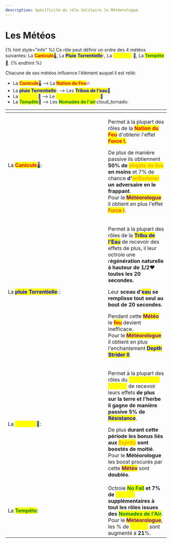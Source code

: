 ```yaml
---
description: Spécificité du rôle Solitaire le Météorologue
---
```


# Les Météos

{% hint style="info" %}
Ce rôle peut définir un ordre des 4 météos suivantes: La <mark style="color:red;">**Canicule**</mark>:thermometer:, La <mark style="color:blue;">**Pluie**</mark> <mark style="color:blue;">**Torrentielle**</mark>:droplet:, La <mark style="color:yellow;">**Moisson**</mark> :corn:, La <mark style="color:green;">**Tempête**</mark>🍃.
{% endhint %}

Chacune de ses météos influence l'élément auquel il est relié:

* La <mark style="color:red;">**Canicule**</mark>:thermometer: --> La <mark style="color:red;">**Nation du Feu**</mark>:fire:
* La <mark style="color:blue;">**pluie Torrentielle**</mark>:droplet: --> Les <mark style="color:blue;">**Tribus de l'eau**</mark>:ocean:
* La <mark style="color:yellow;">**Moisson**</mark>:corn: --> Le <mark style="color:yellow;">**Royaume de la Terre**</mark>:corn:
* La <mark style="color:green;">**Tempête**</mark>🍃 --> Les <mark style="color:green;">**Nomades de l'air**</mark>:cloud\_tornado:

<table><thead><tr><th width="297"></th><th></th></tr></thead><tbody><tr><td>La <mark style="color:red;"><strong>Canicule</strong></mark><span data-gb-custom-inline data-tag="emoji" data-code="1f321">🌡</span>:</td><td><p>Permet à la plupart des rôles de la <mark style="color:red;"><strong>Nation du Feu</strong></mark> d'obtenir l'effet <mark style="color:red;"><strong>Force I.</strong></mark></p><p>De plus de manière passive ils obtiennent <strong>50% de </strong><mark style="color:orange;"><strong>dégâts de feu</strong></mark><strong> en moins</strong> et 7% de chance <strong>d'</strong><mark style="color:orange;"><strong>enflammer</strong></mark><strong> un adversaire en le frappant</strong>.<br>Pour le <mark style="color:purple;"><strong>Météorologue</strong></mark> il obtient en plus l'effet <mark style="color:red;">Force I</mark>.</p></td></tr><tr><td>La <mark style="color:blue;"><strong>pluie Torrentielle</strong></mark><span data-gb-custom-inline data-tag="emoji" data-code="1f4a7">💧</span>:</td><td><p>Permet à la plupart des rôles de la <mark style="color:blue;"><strong>Tribu de l'Eau</strong></mark> de recevoir des effets de plus, il leur octroie une r<strong>égénération naturelle à hauteur de 1/2</strong><span data-gb-custom-inline data-tag="emoji" data-code="2764">❤</span> <strong>toutes les 20 secondes.</strong></p><p>Leur <strong>sceau d'</strong><mark style="color:blue;"><strong>eau</strong></mark><strong> se remplisse tout seul au bout de 20 secondes</strong>. </p><p>Pendant cette <mark style="color:purple;"><strong>Météo</strong></mark> le <mark style="color:red;"><strong>feu</strong></mark> devient inefficace.<br>Pour le <mark style="color:purple;"><strong>Météorologue</strong></mark> il obtient en plus l'enchantement <mark style="color:blue;"><strong>Depth Strider II</strong></mark>.</p></td></tr><tr><td>La <mark style="color:yellow;"><strong>Moisson</strong></mark><span data-gb-custom-inline data-tag="emoji" data-code="1f33d">🌽</span>:</td><td><p>Permet à la plupart des rôles du <mark style="color:yellow;"><strong>Royaume de la Terre</strong></mark> de recevoir leurs effets <strong>de plus sur la terre et l'herbe il gagne de manière passive 5% de </strong><mark style="color:blue;"><strong>Résistance</strong></mark>. </p><p>De plus <strong>durant cette période les bonus liés aux </strong><mark style="color:orange;"><strong>Esprits</strong></mark><strong> sont boostés de moitié</strong>.<br>Pour le <strong>Météorologue</strong> les boost procurés par cette <mark style="color:purple;"><strong>Météo</strong></mark> sont <strong>doublés</strong>.</p></td></tr><tr><td>La <mark style="color:green;"><strong>Tempête</strong></mark>:</td><td>Octroie <mark style="color:green;"><strong>No Fall</strong></mark><strong> et 7% de </strong><mark style="color:yellow;"><strong>Vitesse</strong></mark><strong> supplémentaires à tout les rôles issues des </strong><mark style="color:green;"><strong>Nomades de l'Air</strong></mark>.<br>Pour le <mark style="color:purple;"><strong>Météorologue</strong></mark>, les % de <mark style="color:yellow;">Vitesse</mark> sont augmenté à <strong>21</strong>%.</td></tr></tbody></table>
